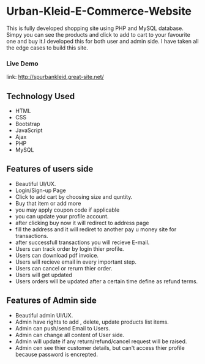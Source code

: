 # Urban-Kleid-E-Commerce-Website

This is fully developed shopping site using PHP and MySQL database. Simpy you can see the products and click to add to cart to your favourite one and buy it.I developed this for both user and admin side. I have taken all the edge cases to build this site.

### Live Demo
link:  http://spurbankleid.great-site.net/

## Technology Used 

* HTML
* CSS
* Bootstrap
* JavaScript
* Ajax
* PHP
* MySQL

## Features of users side 

* Beautiful UI/UX.
* Login/Sign-up Page 
* Click to add cart by choosing size and quntity.
* Buy that item or add more 
* you may apply coupon code if applicable 
* you can update your profile account.
* after clicking buy now it will redirect to address page 
* fill the address and it will rediret to another pay u money site for transactions.
* after successfull transactions you will recieve E-mail.
* Users can track order by login thier profile.
* Users can download pdf invoice.
* Users will recieve email in every important step.
* Users can cancel or rerurn thier order.
* Users will get updated 
* Users orders will be updated after a certain time define as refund terms.


## Features of Admin side

* Beautiful admin UI/UX.
* Admin have rights to add , delete, update products list items.
* Admin can push/send Email to Users.
* Admin can change all content of User side.
* Admin will update if any return/refund/cancel request will be raised.
* Admin cen see thier customer details, but can't access thier profile because password is encrepted.



